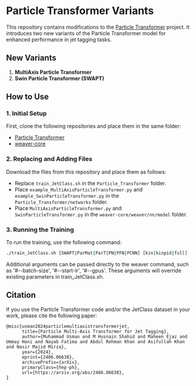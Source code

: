 # Particle Transformer Variants

This repository contains modifications to the [Particle Transformer](https://github.com/jet-universe/particle_transformer) project. It introduces two new variants of the Particle Transformer model for enhanced performance in jet tagging tasks.

## New Variants
1. **MultiAxis Particle Transformer**
2. **Swin Particle Transformer (SWAPT)**

## How to Use

### 1. Initial Setup
First, clone the following repositories and place them in the same folder:
- [Particle Transformer](https://github.com/jet-universe/particle_transformer)
- [weaver-core](https://github.com/hqucms/weaver-core)

### 2. Replacing and Adding Files
Download the files from this repository and place them as follows:

- Replace `train_JetClass.sh` in the `Particle_Transformer` folder.
- Place `example_MultiAxisParticleTransformer.py` and `example_SwinParticleTransformer.py` in the `Particle_Transformer/networks` folder.
- Place `MultiAxisParticleTransformer.py` and `SwinParticleTransformer.py` in the `weaver-core/weaver/nn/model` folder.

### 3. Running the Training
To run the training, use the following command:

```bash
./train_JetClass.sh [SWAPT|ParMat|ParT|PN|PFN|PCNN] [kin|kinpid|full] ...
```

Additional arguments can be passed directly to the weaver command, such as '#--batch-size', '#--start-lr', '#--gpus'. These arguments will override existing parameters in train_JetClass.sh.

## Citation
If you use the Particle Transformer code and/or the JetClass dataset in your work, please cite the following paper:
```
@misc{usman2024particlemultiaxistransformerjet,
      title={Particle Multi-Axis Transformer for Jet Tagging}, 
      author={Muhammad Usman and M Husnain Shahid and Maheen Ejaz and Ummay Hani and Nayab Fatima and Abdul Rehman Khan and Asifullah Khan and Nasir Majid Mirza},
      year={2024},
      eprint={2406.06638},
      archivePrefix={arXiv},
      primaryClass={hep-ph},
      url={https://arxiv.org/abs/2406.06638}, 
}
```
